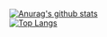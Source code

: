 [![Anurag's github stats](https://github-readme-stats.vercel.app/api?username=EriN-B)](https://github.com/anuraghazra/github-readme-stats)<br/>
[![Top Langs](https://github-readme-stats.vercel.app/api/top-langs/?username=EriN-B&layout=compact)](https://github.com/anuraghazra/github-readme-stats)

